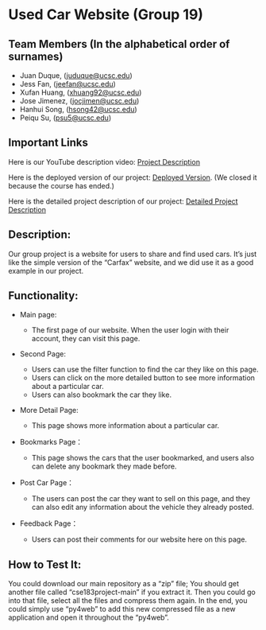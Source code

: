 # Used Car Website (Group 19) 
## Team Members (In the alphabetical order of surnames)
- Juan Duque,   (juduque@ucsc.edu)
- Jess Fan,     (jeefan@ucsc.edu)
- Xufan Huang,  (xhuang92@ucsc.edu)
- Jose Jimenez, (jocjimen@ucsc.edu)
- Hanhui Song,  (hsong42@ucsc.edu)
- Peiqu Su,     (psu5@ucsc.edu)

## Important Links
Here is our YouTube description video:
[Project Description](https://youtu.be/DdimBRNf2JI)

Here is the deployed version of our project:
[Deployed Version](http://sv.jfan.ml:47843/cse183/). (We closed it because the course has ended.)

Here is the detailed project description of our project:
[Detailed Project Description](https://docs.google.com/document/d/1wfmm9xjsA9VZWinmS5HFJ8-wSDJA9Ay8VN4sFJ8QIO0/edit?usp=sharing)

## Description:
Our group project is a website for users to share and find used cars. It’s just like the simple version of the “Carfax” 
website, and we did use it as a good example in our project. 

## Functionality:

- Main page:
	- The first page of our website. When the user login with their account, they can visit this page. 

- Second Page:
	- Users can use the filter function to find the car they like on this page. 
	- Users can click on the more detailed button to see more information about a particular car. 
	- Users can also bookmark the car they like. 

- More Detail Page:
	- This page shows more information about a particular car. 

- Bookmarks Page：
	- This page shows the cars that the user bookmarked, and users also can delete any bookmark they made before. 

- Post Car Page：
	- The users can post the car they want to sell on this page, and they can also edit any information about the vehicle 
	they already posted. 

- Feedback Page：
	- Users can post their comments for our website here on this page. 

## How to Test It:
You could download our main repository as a “zip” file; You should get another file called “cse183project-main” if you 
extract it. Then you could go into that file, select all the files and compress them again. In the end, you could simply 
use “py4web” to add this new compressed file as a new application and open it throughout the “py4web”. 



